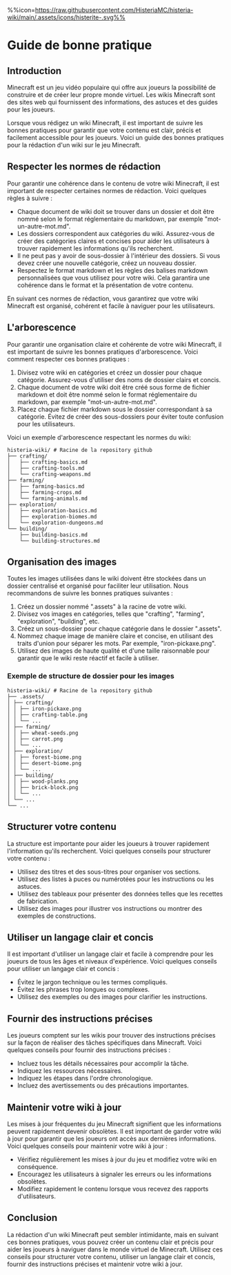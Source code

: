 %%icon=https://raw.githubusercontent.com/HisteriaMC/histeria-wiki/main/.assets/icons/histerite-.svg%%
# Guide de bonne pratique

## Introduction

Minecraft est un jeu vidéo populaire qui offre aux joueurs la possibilité de construire et de créer leur propre monde virtuel. Les wikis Minecraft sont des sites web qui fournissent des informations, des astuces et des guides pour les joueurs.

Lorsque vous rédigez un wiki Minecraft, il est important de suivre les bonnes pratiques pour garantir que votre contenu est clair, précis et facilement accessible pour les joueurs. Voici un guide des bonnes pratiques pour la rédaction d'un wiki sur le jeu Minecraft.

## Respecter les normes de rédaction

Pour garantir une cohérence dans le contenu de votre wiki Minecraft, il est important de respecter certaines normes de rédaction. Voici quelques règles à suivre :

- Chaque document de wiki doit se trouver dans un dossier et doit être nommé selon le format réglementaire du markdown, par exemple "mot-un-autre-mot.md".
- Les dossiers correspondent aux catégories du wiki. Assurez-vous de créer des catégories claires et concises pour aider les utilisateurs à trouver rapidement les informations qu'ils recherchent.
- Il ne peut pas y avoir de sous-dossier à l'intérieur des dossiers. Si vous devez créer une nouvelle catégorie, créez un nouveau dossier.
- Respectez le format markdown et les règles des balises markdown personnalisées que vous utilisez pour votre wiki. Cela garantira une cohérence dans le format et la présentation de votre contenu.

En suivant ces normes de rédaction, vous garantirez que votre wiki Minecraft est organisé, cohérent et facile à naviguer pour les utilisateurs.

## L'arborescence

Pour garantir une organisation claire et cohérente de votre wiki Minecraft, il est important de suivre les bonnes pratiques d'arborescence. Voici comment respecter ces bonnes pratiques :

1. Divisez votre wiki en catégories et créez un dossier pour chaque catégorie. Assurez-vous d'utiliser des noms de dossier clairs et concis.
2. Chaque document de votre wiki doit être créé sous forme de fichier markdown et doit être nommé selon le format réglementaire du markdown, par exemple "mot-un-autre-mot.md".
3. Placez chaque fichier markdown sous le dossier correspondant à sa catégorie. Évitez de créer des sous-dossiers pour éviter toute confusion pour les utilisateurs.

Voici un exemple d'arborescence respectant les normes du wiki:
```
histeria-wiki/ # Racine de la repository github
├── crafting/
│   ├── crafting-basics.md
│   ├── crafting-tools.md
│   └── crafting-weapons.md
├── farming/
│   ├── farming-basics.md
│   ├── farming-crops.md
│   └── farming-animals.md
├── exploration/
│   ├── exploration-basics.md
│   ├── exploration-biomes.md
│   └── exploration-dungeons.md
└── building/
    ├── building-basics.md
    └── building-structures.md
```

## Organisation des images

Toutes les images utilisées dans le wiki doivent être stockées dans un dossier centralisé et organisé pour faciliter leur utilisation. Nous recommandons de suivre les bonnes pratiques suivantes :

1. Créez un dossier nommé ".assets" à la racine de votre wiki.
2. Divisez vos images en catégories, telles que "crafting", "farming", "exploration", "building", etc.
3. Créez un sous-dossier pour chaque catégorie dans le dossier ".assets".
4. Nommez chaque image de manière claire et concise, en utilisant des traits d'union pour séparer les mots. Par exemple, "iron-pickaxe.png".
5. Utilisez des images de haute qualité et d'une taille raisonnable pour garantir que le wiki reste réactif et facile à utiliser.

### Exemple de structure de dossier pour les images

```
histeria-wiki/ # Racine de la repository github
├── .assets/
│ ├── crafting/
│ │ ├── iron-pickaxe.png
│ │ ├── crafting-table.png
│ │ └── ...
│ ├── farming/
│ │ ├── wheat-seeds.png
│ │ ├── carrot.png
│ │ └── ...
│ ├── exploration/
│ │ ├── forest-biome.png
│ │ ├── desert-biome.png
│ │ └── ...
│ ├── building/
│ │ ├── wood-planks.png
│ │ ├── brick-block.png
│ │ └── ...
│ └── ...
└── ...
```

## Structurer votre contenu

La structure est importante pour aider les joueurs à trouver rapidement l'information qu'ils recherchent. Voici quelques conseils pour structurer votre contenu :

- Utilisez des titres et des sous-titres pour organiser vos sections.
- Utilisez des listes à puces ou numérotées pour les instructions ou les astuces.
- Utilisez des tableaux pour présenter des données telles que les recettes de fabrication.
- Utilisez des images pour illustrer vos instructions ou montrer des exemples de constructions.

## Utiliser un langage clair et concis

Il est important d'utiliser un langage clair et facile à comprendre pour les joueurs de tous les âges et niveaux d'expérience. Voici quelques conseils pour utiliser un langage clair et concis :

- Évitez le jargon technique ou les termes compliqués.
- Évitez les phrases trop longues ou complexes.
- Utilisez des exemples ou des images pour clarifier les instructions.

## Fournir des instructions précises

Les joueurs comptent sur les wikis pour trouver des instructions précises sur la façon de réaliser des tâches spécifiques dans Minecraft. Voici quelques conseils pour fournir des instructions précises :

- Incluez tous les détails nécessaires pour accomplir la tâche.
- Indiquez les ressources nécessaires.
- Indiquez les étapes dans l'ordre chronologique.
- Incluez des avertissements ou des précautions importantes.

## Maintenir votre wiki à jour

Les mises à jour fréquentes du jeu Minecraft signifient que les informations peuvent rapidement devenir obsolètes. Il est important de garder votre wiki à jour pour garantir que les joueurs ont accès aux dernières informations. Voici quelques conseils pour maintenir votre wiki à jour :

- Vérifiez régulièrement les mises à jour du jeu et modifiez votre wiki en conséquence.
- Encouragez les utilisateurs à signaler les erreurs ou les informations obsolètes.
- Modifiez rapidement le contenu lorsque vous recevez des rapports d'utilisateurs.

## Conclusion

La rédaction d'un wiki Minecraft peut sembler intimidante, mais en suivant ces bonnes pratiques, vous pouvez créer un contenu clair et précis pour aider les joueurs à naviguer dans le monde virtuel de Minecraft. Utilisez ces conseils pour structurer votre contenu, utiliser un langage clair et concis, fournir des instructions précises et maintenir votre wiki à jour.

